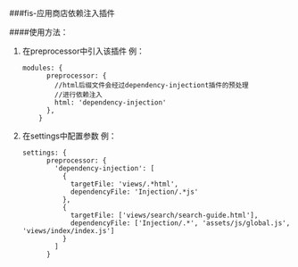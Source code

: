 ###fis-应用商店依赖注入插件

####使用方法：
1. 在preprocessor中引入该插件
	 例：
	 ```
	 modules: {
           preprocessor: {
             //html后缀文件会经过dependency-injectiont插件的预处理
             //进行依赖注入
             html: 'dependency-injection'
           },
         }
     ```
2. 在settings中配置参数
     例：
     ```
     settings: {
           preprocessor: {
             'dependency-injection': [
               {
                 targetFile: 'views/.*html',
                 dependencyFile: 'Injection/.*js'
               },
               {
                 targetFile: ['views/search/search-guide.html'],
                 dependencyFile: ['Injection/.*', 'assets/js/global.js', 'views/index/index.js']
               }
             ]
           }   
     ```
        
